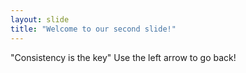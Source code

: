 ```yaml
---
layout: slide
title: "Welcome to our second slide!"
---
```

"Consistency is the key"
Use the left arrow to go back!
